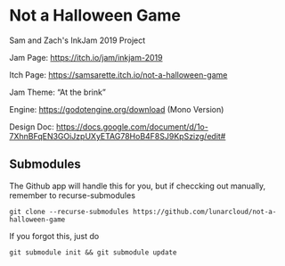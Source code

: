 Not a Halloween Game
==========================
Sam and Zach's InkJam 2019 Project

Jam Page: https://itch.io/jam/inkjam-2019

Itch Page: https://samsarette.itch.io/not-a-halloween-game

Jam Theme: “At the brink”

Engine: https://godotengine.org/download (Mono Version)

Design Doc: https://docs.google.com/document/d/1o-7XhnBFqEN3GOiJzpUXyETAG78HoB4F8SJ9KpSzizg/edit#



Submodules
-----------
The Github app will handle this for you, but if checcking out manually, remember to recurse-submodules

```
git clone --recurse-submodules https://github.com/lunarcloud/not-a-halloween-game
```

If you forgot this, just do

```
git submodule init && git submodule update
```
